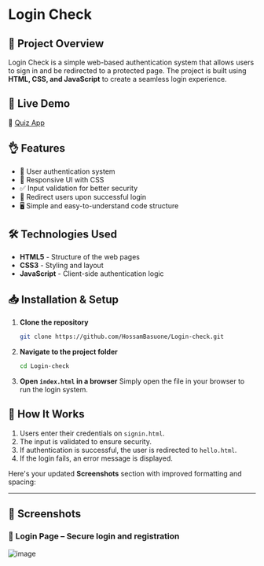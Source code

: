 # Login Check

## 📌 Project Overview
Login Check is a simple web-based authentication system that allows users to sign in and be redirected to a protected page. The project is built using **HTML, CSS, and JavaScript** to create a seamless login experience.

## 🚀 Live Demo  

🔗 [Quiz App](https://hossambasuone.github.io/Quiz-App/)  

## 👌 Features
- 🔑 User authentication system
- 🎨 Responsive UI with CSS
- ✅ Input validation for better security
- 🔄 Redirect users upon successful login
- 🖥️ Simple and easy-to-understand code structure

## 🛠 Technologies Used
- **HTML5** - Structure of the web pages
- **CSS3** - Styling and layout
- **JavaScript** - Client-side authentication logic

## 📥 Installation & Setup
1. **Clone the repository**
   ```bash
   git clone https://github.com/HossamBasuone/Login-check.git
   ```
2. **Navigate to the project folder**
   ```bash
   cd Login-check
   ```
3. **Open `index.html` in a browser**
   Simply open the file in your browser to run the login system.

## 📌 How It Works
1. Users enter their credentials on `signin.html`.
2. The input is validated to ensure security.
3. If authentication is successful, the user is redirected to `hello.html`.
4. If the login fails, an error message is displayed.

Here's your updated **Screenshots** section with improved formatting and spacing:  

---

## 📸 **Screenshots**  

### 🔹 **Login Page** – Secure login and registration  

![image](https://github.com/user-attachments/assets/6bb3ef45-f0f1-4cf9-991d-8b6762f6adce)

